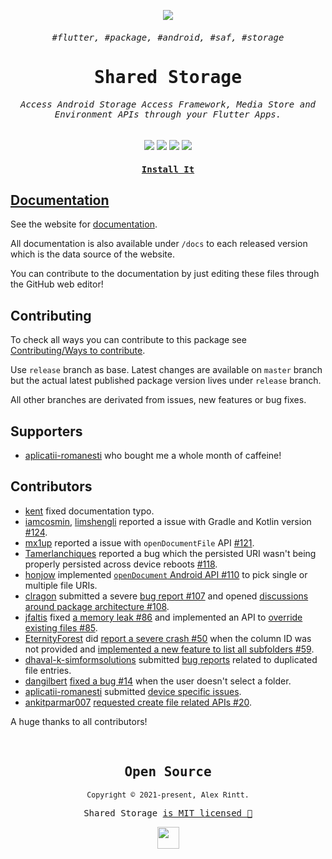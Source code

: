 <p align="center">
  <img src="https://user-images.githubusercontent.com/51419598/161439601-fc228a0d-d09d-4dbb-b5a3-ebc5dbcf9f46.png">
</p>

<h6 align="center"><samp>#flutter, #package, #android, #saf, #storage</samp></h6>
<samp><h1 align="center">Shared Storage</h1></samp>

<h6 align="center">
    <samp>
      Access Android Storage Access Framework, Media Store and Environment APIs through your Flutter Apps.
    </samp>
</h6>

<p align="center">
  <a href="https://pub.dev/packages/shared_storage"><img src="https://img.shields.io/pub/v/shared_storage.svg?style=for-the-badge&showLabel=false&labelColor=15191f&logo=dart&logoColor=blue"></a>
  <img src="https://img.shields.io/badge/Flutter-22272E?style=for-the-badge&logo=flutter&logoColor=66B1F1">
  <img src="https://img.shields.io/badge/Kotlin-22272E?&style=for-the-badge&logo=kotlin">
  <img src="https://img.shields.io/badge/Dart-22272E?style=for-the-badge&logo=dart">
</p>

<h4 align="center"><samp><a href="https://pub.dev/packages/shared_storage">Install It</a></samp></h4>

## [Documentation](https://alexrintt.github.io/shared-storage)

See the website for [documentation](https://alexrintt.github.io/shared-storage).

All documentation is also available under `/docs` to each released version which is the data source of the website.

You can contribute to the documentation by just editing these files through the GitHub web editor!

## Contributing

To check all ways you can contribute to this package see [Contributing/Ways to contribute](https://alexrintt.github.io/shared-storage/Contributing/Ways%20to%20contribute/).

Use `release` branch as base. Latest changes are available on `master` branch but the actual latest published package version lives under `release` branch.

All other branches are derivated from issues, new features or bug fixes.

## Supporters

- [aplicatii-romanesti](https://www.bibliotecaortodoxa.ro/) who bought me a whole month of caffeine!

## Contributors

- [kent](https://github.com/ken-tn) fixed documentation typo.
- [iamcosmin](https://github.com/iamcosmin), [limshengli](https://github.com/limshengli) reported a issue with Gradle and Kotlin version [#124](https://github.com/alexrintt/shared-storage/issues/124).
- [mx1up](https://github.com/mx1up) reported a issue with `openDocumentFile` API [#121](https://github.com/alexrintt/shared-storage/issues/121).
- [Tamerlanchiques](https://github.com/Tamerlanchiques) reported a bug which the persisted URI wasn't being properly persisted across device reboots [#118](https://github.com/alexrintt/shared-storage/issues/118).
- [honjow](https://github.com/honjow) implemented [`openDocument` Android API #110](https://github.com/alexrintt/shared-storage/pull/110) to pick single or multiple file URIs.
- [clragon](https://github.com/clragon) submitted a severe [bug report #107](https://github.com/alexrintt/shared-storage/issues/107) and opened [discussions around package architecture #108](https://github.com/alexrintt/shared-storage/discussions/108).
- [jfaltis](https://github.com/jfaltis) fixed [a memory leak #86](https://github.com/alexrintt/shared-storage/pull/86) and implemented an API to [override existing files #85](https://github.com/alexrintt/shared-storage/pull/85).
- [EternityForest](https://github.com/EternityForest) did [report a severe crash #50](https://github.com/alexrintt/shared-storage/issues/50) when the column ID was not provided and [implemented a new feature to list all subfolders #59](https://github.com/alexrintt/shared-storage/pull/59).
- [dhaval-k-simformsolutions](https://github.com/dhaval-k-simformsolutions) submitted [bug reports](https://github.com/alexrintt/shared-storage/issues?q=is%3Aissue+author%3Adhaval-k-simformsolutions) related to duplicated file entries.
- [dangilbert](https://github.com/dangilbert) [fixed a bug #14](https://github.com/alexrintt/shared-storage/pull/14) when the user doesn't select a folder.
- [aplicatii-romanesti](https://www.bibliotecaortodoxa.ro/) submitted [device specific issues](https://github.com/alexrintt/shared-storage/issues?q=author%3Aaplicatii-romanesti).
- [ankitparmar007](https://github.com/ankitparmar007) [requested create file related APIs #20](https://github.com/alexrintt/shared-storage/issues/10).

A huge thanks to all contributors!

<br>

<samp>

<h2 align="center">
  Open Source
</h2>
<p align="center">
  <sub>Copyright © 2021-present, Alex Rintt.</sub>
</p>
<p align="center">Shared Storage <a href="https://github.com/alexrintt/shared-storage/blob/master/LICENSE.md">is MIT licensed 💖</a></p>
<p align="center">
  <img src="https://user-images.githubusercontent.com/51419598/161439601-fc228a0d-d09d-4dbb-b5a3-ebc5dbcf9f46.png" width="35" />
</p>
  
</samp>

